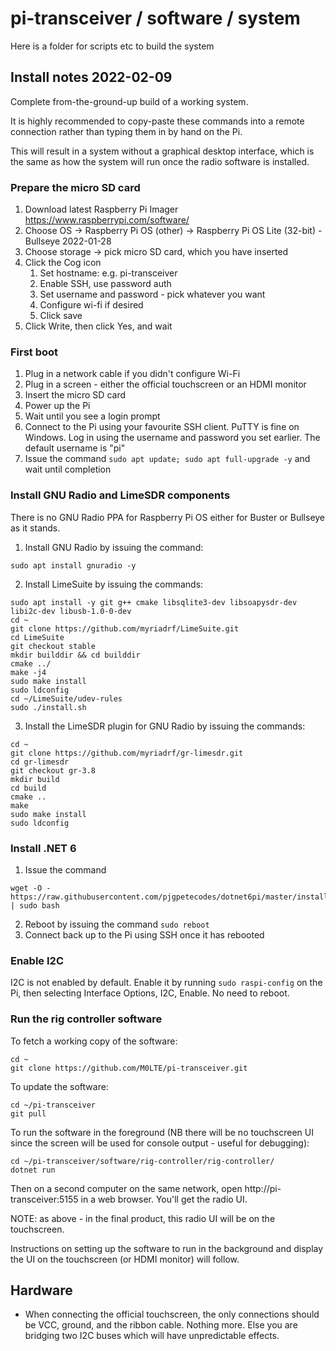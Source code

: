 # pi-transceiver / software / system
Here is a folder for scripts etc to build the system 

## Install notes 2022-02-09

Complete from-the-ground-up build of a working system.

It is highly recommended to copy-paste these commands into a remote connection rather than typing them in by hand on the Pi.

This will result in a system without a graphical desktop interface, which is the same as how the system will run once the radio software is installed.

### Prepare the micro SD card
1. Download latest Raspberry Pi Imager https://www.raspberrypi.com/software/
1. Choose OS -> Raspberry Pi OS (other) -> Raspberry Pi OS Lite (32-bit) - Bullseye 2022-01-28
1. Choose storage -> pick micro SD card, which you have inserted
1. Click the Cog icon
   1. Set hostname: e.g. pi-transceiver
   1. Enable SSH, use password auth
   1. Set username and password - pick whatever you want
   1. Configure wi-fi if desired
   1. Click save
1. Click Write, then click Yes, and wait

### First boot

1. Plug in a network cable if you didn't configure Wi-Fi
1. Plug in a screen - either the official touchscreen or an HDMI monitor
1. Insert the micro SD card
1. Power up the Pi
1. Wait until you see a login prompt
1. Connect to the Pi using your favourite SSH client. PuTTY is fine on Windows. Log in using the username and password you set earlier. The default username is "pi"
1. Issue the command `sudo apt update; sudo apt full-upgrade -y` and wait until completion

### Install GNU Radio and LimeSDR components

There is no GNU Radio PPA for Raspberry Pi OS either for Buster or Bullseye as it stands.

1. Install GNU Radio by issuing the command:

```
sudo apt install gnuradio -y
```

2. Install LimeSuite by issuing the commands:
```
sudo apt install -y git g++ cmake libsqlite3-dev libsoapysdr-dev libi2c-dev libusb-1.0-0-dev
cd ~
git clone https://github.com/myriadrf/LimeSuite.git
cd LimeSuite
git checkout stable
mkdir builddir && cd builddir
cmake ../
make -j4
sudo make install
sudo ldconfig
cd ~/LimeSuite/udev-rules
sudo ./install.sh
```

3. Install the LimeSDR plugin for GNU Radio by issuing the commands:

```
cd ~
git clone https://github.com/myriadrf/gr-limesdr.git
cd gr-limesdr
git checkout gr-3.8
mkdir build
cd build
cmake ..
make
sudo make install
sudo ldconfig
```

### Install .NET 6

1. Issue the command

```
wget -O - https://raw.githubusercontent.com/pjgpetecodes/dotnet6pi/master/install.sh | sudo bash
```
2. Reboot by issuing the command `sudo reboot`
3. Connect back up to the Pi using SSH once it has rebooted

### Enable I2C

I2C is not enabled by default. Enable it by running `sudo raspi-config` on the Pi, then selecting Interface Options, I2C, Enable. No need to reboot.

### Run the rig controller software

To fetch a working copy of the software:

```
cd ~
git clone https://github.com/M0LTE/pi-transceiver.git
```

To update the software:

```
cd ~/pi-transceiver
git pull
```

To run the software in the foreground (NB there will be no touchscreen UI since the screen will be used for console output - useful for debugging):

```
cd ~/pi-transceiver/software/rig-controller/rig-controller/
dotnet run
```

Then on a second computer on the same network, open http://pi-transceiver:5155 in a web browser. You'll get the radio UI.

NOTE: as above - in the final product, this radio UI will be on the touchscreen.

Instructions on setting up the software to run in the background and display the UI on the touchscreen (or HDMI monitor) will follow.

## Hardware

- When connecting the official touchscreen, the only connections should be VCC, ground, and the ribbon cable. Nothing more. Else you are bridging two I2C buses which will have unpredictable effects.

